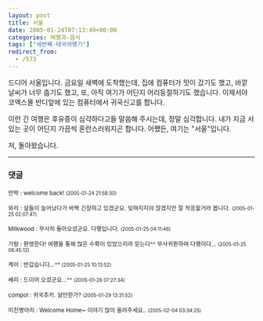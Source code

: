 ```yaml
---
layout: post
title: 서울
date: 2005-01-24T07:13:49+00:00
categories: 여행과-음식
tags: ["세번째-태국여행기"]
redirect_from:
  - /573
---
```


드디어 서울입니다. 금요일 새벽에 도착했는데, 집에 컴퓨터가 맛이 갔기도 했고, 바깥 날씨가 너무 춥기도 했고, 또, 아직 여기가 어딘지 어리둥절하기도 했습니다. 이제서야 코엑스몰 반디앞에 있는 컴퓨터에서 귀국신고를 합니다.

이런 긴 여행은 후유증이 심각하다고들 말씀해 주시는데, 정말 심각합니다. 내가 지금 서 있는 곳이 어딘지 가끔씩 혼란스러워지곤 합니다. 어쨌든, 여기는 "서울"입니다.

저, 돌아왔습니다.



* * *

### 댓글



<!--- cmt:977 --->
<!--- mail: --->
<!--- parent:0 --->

<small class=comment>만박 : welcome back! <small>(2005-01-24 21:58:30)</small></small>


<!--- cmt:978 --->
<!--- mail: --->
<!--- parent:0 --->

<small class=comment>와리 : 살들이 늘어났다가 바짝 긴장하고 있겠군요. 잊혀지지야 않겠지만 잘 적응할거라 봅니다. <small>(2005-01-25 02:07:47)</small></small>


<!--- cmt:979 --->
<!--- mail: --->
<!--- parent:0 --->

<small class=comment>Milkwood : 무사히 돌아오셨군요. 다행입니다. <small>(2005-01-25 04:11:46)</small></small>


<!--- cmt:980 --->
<!--- mail: --->
<!--- parent:0 --->

<small class=comment>가람 : 환영한다! 여행을 통해 많은 수확이 있었으리라 믿는다^^ 무사귀환하여 다행이다... <small>(2005-01-25 06:45:12)</small></small>


<!--- cmt:981 --->
<!--- mail: --->
<!--- parent:0 --->

<small class=comment>케이 : 반갑습니다...^^ <small>(2005-01-25 10:13:52)</small></small>


<!--- cmt:982 --->
<!--- mail: --->
<!--- parent:0 --->

<small class=comment>쎄리 : 드이어 오셨군요...^^ <small>(2005-01-26 07:27:34)</small></small>


<!--- cmt:983 --->
<!--- mail: --->
<!--- parent:0 --->

<small class=comment>compol : 귀국추카. 살만한가? <small>(2005-01-29 13:31:52)</small></small>


<!--- cmt:984 --->
<!--- mail: --->
<!--- parent:0 --->

<small class=comment>미친병아리 : Welcome Home~ 이야기 많이 올려주세요.. <small>(2005-02-04 03:34:25)</small></small>


